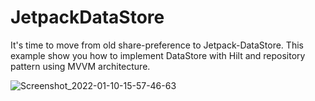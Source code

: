 # JetpackDataStore
It's time to move from old share-preference to Jetpack-DataStore.
This example show you how to implement DataStore with Hilt and repository pattern using MVVM architecture.








![Screenshot_2022-01-10-15-57-46-63](https://user-images.githubusercontent.com/55230825/148755301-b1c63f15-7fd7-4bc7-8cb5-e735799bead4.jpg)
